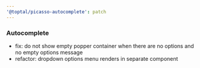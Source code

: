 ```yaml
---
'@toptal/picasso-autocomplete': patch
---
```


### Autocomplete

- fix: do not show empty popper container when there are no options and no empty options message
- refactor: dropdown options menu renders in separate component
